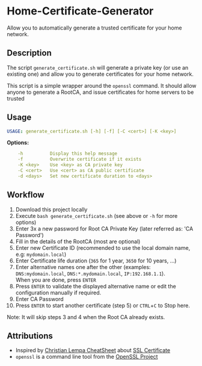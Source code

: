 # Home-Certificate-Generator
Allow you to automatically generate a trusted certificate for your home network. 

## Description
The script `generate_certificate.sh` will generate a private key (or use an existing one) 
and allow you to generate certificates for your home network.

This script is a simple wrapper around the `openssl` command.
It should allow anyone to generate a RootCA, and issue certificates for home
servers to be trusted 

## Usage

```yaml
USAGE: generate_certificate.sh [-h] [-f] [-C <cert>] [-K <key>]
```
**Options:**
```yaml
    -h          Display this help message
    -f          Overwrite certificate if it exists
    -K <key>    Use <key> as CA private key 
    -C <cert>   Use <cert> as CA public certificate
    -d <days>   Set new certificate duration to <days>
  ```
## Workflow
  1. Download this project locally
  2. Execute `bash generate_certificate.sh` (see above or `-h` for more options)  
  3. Enter 3x a new password for Root CA Private Key (later referred as: 'CA Password')  
  4. Fill in the details of the RootCA (most are optional)  
  5. Enter new Certificate ID (recommended to use the local domain name, e.g: `mydomain.local`)  
  6. Enter Certificate life duration (`365` for 1 year, `3650` for 10 years, ...)  
  7. Enter alternative names one after the other (examples: `DNS:mydomain.local`, `DNS:*.mydomain.local`, `IP:192.168.1.1`).  
     When you are done, press `ENTER`  
  8. Press `ENTER` to validate the displayed alternative name or edit the configuration manually if required.
  9. Enter CA Password  
  10. Press `ENTER` to start another certificate (step 5) or `CTRL`+`C` to Stop here.  

Note: It will skip steps 3 and 4 when the Root CA already exists.

## Attributions
 - Inspired by [Christian Lempa CheatSheet](https://github.com/ChristianLempa/cheat-sheets) about [SSL Certificate](https://github.com/ChristianLempa/cheat-sheets/blob/main/misc/ssl-certs.md)
 - `openssl` is a command line tool from the [OpenSSL Project](https://github.com/openssl/openssl)
